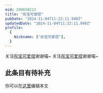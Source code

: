 ```yaml
---
mid: 240658212
title: "彤宝可爱捏"
pubDate: "2024-11-04T11:22:11.940Z"
updatedDate: "2024-11-04T11:22:11.940Z"
profile:
  {
    Nickname: ["彤宝可爱捏"],
  }
---
```


关注[彤宝可爱捏](https://space.bilibili.com/240658212)谢谢喵~ 关注[彤宝可爱捏](https://space.bilibili.com/240658212)谢谢喵~

## 此条目有待补充
你可以在[这里](https://github.com/Yuhanawa/VTuber.ICU-Content/edit/master/v/彤宝可爱捏/index.md)编辑本文
